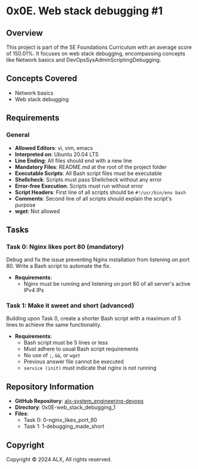 # 0x0E. Web stack debugging #1 

## Overview

This project is part of the SE Foundations Curriculum with an average score of 150.01%. It focuses on web stack debugging, encompassing concepts like Network basics and DevOpsSysAdminScriptingDebugging.

## Concepts Covered

- Network basics
- Web stack debugging

## Requirements

### General

- **Allowed Editors**: vi, vim, emacs
- **Interpreted on**: Ubuntu 20.04 LTS
- **Line Ending**: All files should end with a new line
- **Mandatory Files**: README.md at the root of the project folder
- **Executable Scripts**: All Bash script files must be executable
- **Shellcheck**: Scripts must pass Shellcheck without any error
- **Error-free Execution**: Scripts must run without error
- **Script Headers**: First line of all scripts should be `#!/usr/bin/env bash`
- **Comments**: Second line of all scripts should explain the script's purpose
- **wget**: Not allowed

## Tasks

### Task 0: Nginx likes port 80 (mandatory)

Debug and fix the issue preventing Nginx installation from listening on port 80. Write a Bash script to automate the fix.

- **Requirements**:
  - Nginx must be running and listening on port 80 of all server's active IPv4 IPs

### Task 1: Make it sweet and short (advanced)

Building upon Task 0, create a shorter Bash script with a maximum of 5 lines to achieve the same functionality.

- **Requirements**:
  - Bash script must be 5 lines or less
  - Must adhere to usual Bash script requirements
  - No use of `;`, `&&`, or `wget`
  - Previous answer file cannot be executed
  - `service (init)` must indicate that nginx is not running

## Repository Information

- **GitHub Repository**: [alx-system_engineering-devops](https://github.com/paschalugwu/alx-system_engineering-devops)
- **Directory**: 0x0E-web_stack_debugging_1
- **Files**:
  - Task 0: 0-nginx_likes_port_80
  - Task 1: 1-debugging_made_short

## Copyright

Copyright © 2024 ALX, All rights reserved.
